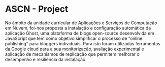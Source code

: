 # ASCN - Project
No âmbito da unidade curricular de Aplicações e Serviços de Computação em Nuvem, foi-nos proposta a instalação e configuração automática da aplicação Ghost, uma plataforma de blogs open-source desenvolvida em JavaScript que tem como objetivo simplificar o processo de "online publishing" para bloggers individuais. Para isto foram utilizadas ferramentas da Google cloud para a sua monitorização, avaliação experimental e aplicação de mecanismos de replicação que permitem melhorar o desempenho e resiliência da instalação.
